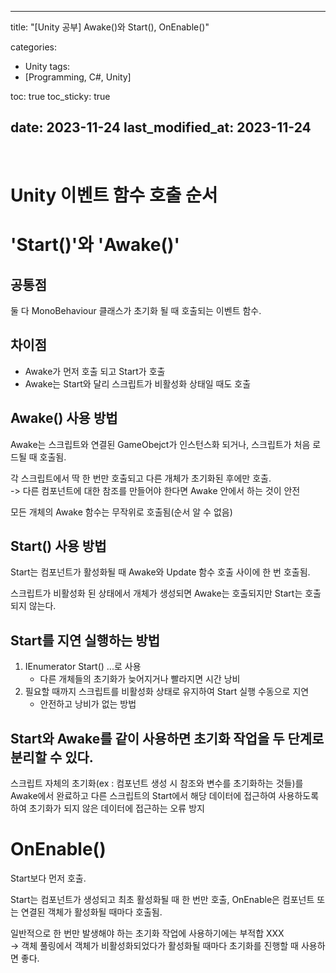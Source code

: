 
---
title:  "[Unity 공부] Awake()와 Start(), OnEnable()"

categories:
  - Unity
tags:
  - [Programming, C#, Unity]

toc: true
toc_sticky: true
 
date: 2023-11-24
last_modified_at: 2023-11-24
---
<br>

# Unity 이벤트 함수 호출 순서

# 'Start()'와 'Awake()'

## 공통점
둘 다 MonoBehaviour 클래스가 초기화 될 때 호출되는 이벤트 함수.<br>
## 차이점 
- Awake가 먼저 호출 되고 Start가 호출
- Awake는 Start와 달리 스크립트가 비활성화 상태일 때도 호출 

## Awake() 사용 방법
Awake는 스크립트와 연결된 GameObejct가 인스턴스화 되거나, 스크립트가 처음 로드될 때 호출됨.<br>

각 스크립트에서 딱 한 번만 호출되고 다른 개체가 초기화된 후에만 호출.<br>
-> 다른 컴포넌트에 대한 참조를 만들어야 한다면 Awake 안에서 하는 것이 안전

모든 개체의 Awake 함수는 무작위로 호출됨(순서 알 수 없음)

## Start() 사용 방법
Start는 컴포넌트가 활성화될 때 Awake와 Update 함수 호출 사이에 한 번 호출됨.<br>

스크립트가 비활성화 된 상태에서 개체가 생성되면 Awake는 호출되지만 Start는 호출되지 않는다.

## Start를 지연 실행하는 방법
1. IEnumerator Start() ...로 사용
    - 다른 개체들의 초기화가 늦어지거나 빨라지면 시간 낭비
2. 필요할 때까지 스크립트를 비활성화 상태로 유지하여 Start 실행 수동으로 지연
    - 안전하고 낭비가 없는 방법

## Start와 Awake를 같이 사용하면 초기화 작업을 두 단계로 분리할 수 있다.
스크립트 자체의 초기화(ex : 컴포넌트 생성 시 참조와 변수를 초기화하는 것들)를 Awake에서 완료하고 다른 스크립트의 Start에서 해당 데이터에 접근하여 사용하도록 하여 초기화가 되지 않은 데이터에 접근하는 오류 방지

# OnEnable()

Start보다 먼저 호출.

Start는 컴포넌트가 생성되고 최초 활성화될 때 한 번만 호출, OnEnable은 컴포넌트 또는 연결된 객체가 활성화될 때마다 호출됨.

일반적으로 한 번만 발생해야 하는 초기화 작업에 사용하기에는 부적합 XXX<br>
-> 객체 풀링에서 객체가 비활성화되었다가 활성화될 때마다 초기화를 진행할 때 사용하면 좋다.


